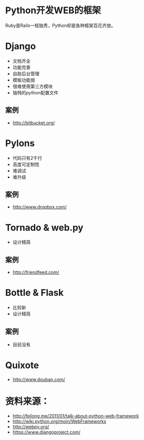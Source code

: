 # Python开发WEB的框架

Ruby是Rails一枝独秀，Python却是各种框架百花齐放。

# Django

* 文档齐全
* 功能完善
* 自助后台管理
* 模板功能弱
* 很难使用第三方模块
* 独特的python配置文件

## 案例

* http://bitbucket.org/

# Pylons

* 代码只有2千行
* 高度可定制性
* 难调试
* 难升级

## 案例

* http://www.dropbox.com/

# Tornado & web.py

* 设计精简

## 案例

* http://friendfeed.com/

# Bottle & Flask

* 比较新
* 设计精简

## 案例

* 目前没有

# Quixote

* http://www.douban.com/


# 资料来源：

* http://feilong.me/2011/01/talk-about-python-web-framework
* http://wiki.python.org/moin/WebFrameworks
* http://webpy.org/
* https://www.djangoproject.com/
